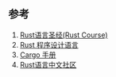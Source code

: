 ## 参考
1. [Rust语言圣经(Rust Course)](https://course.rs/first-try/cargo.html)
2. [Rust 程序设计语言](https://kaisery.github.io/trpl-zh-cn/)
3. [Cargo 手册](https://rustwiki.org/zh-CN/cargo/)
4. [Rust语言中文社区](https://rustcc.cn/)